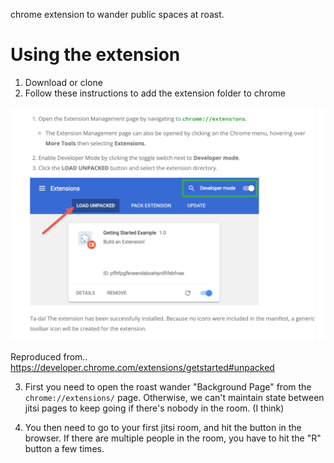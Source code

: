 chrome extension to wander public spaces at roast.

# Using the extension

1. Download or clone
2. Follow these instructions to add the extension folder to chrome

![adding-unpacked-extension.png](adding-unpacked-extension.png)

Reproduced from..
https://developer.chrome.com/extensions/getstarted#unpacked

3. First you need to open the roast wander "Background Page" from the `chrome://extensions/` page. Otherwise, we can't maintain state between jitsi pages to keep going if there's nobody in the room. (I think)

4. You then need to go to your first jitsi room, and hit the button in the browser. If there are multiple people in the room, you have to hit the "R" button a few times.
